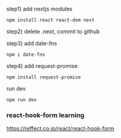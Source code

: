 step1) add nextjs modules
```
npm install react react-dom next
```
step2) delete .next, commit to github 

step3) add date-fns
```
npm i date-fns
```

step4) add request-promise
```
npm install request-promise
```
run dev
```
npm run dev
```
### react-hook-form learning
https://reffect.co.jp/react/react-hook-form